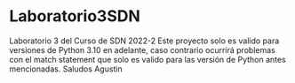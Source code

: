 # Laboratorio3SDN
Laboratorio 3 del Curso de SDN 2022-2
Este proyecto solo es valido para versiones de Python 3.10 en adelante, caso contrario ocurrirá problemas con el match statement que solo es valido para las 
versión de Python antes mencionadas.
Saludos
Agustin
